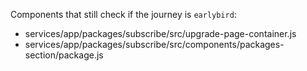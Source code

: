 Components that still check if the journey is `earlybird`:
- services/app/packages/subscribe/src/upgrade-page-container.js
- services/app/packages/subscribe/src/components/packages-section/package.js